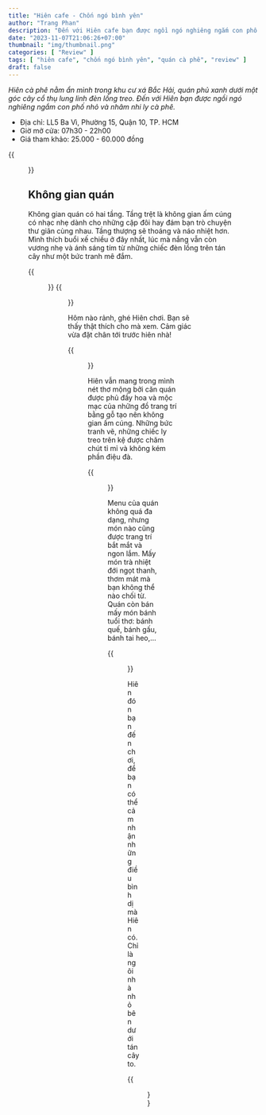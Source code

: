 ```yaml
---
title: "Hiên cafe - Chốn ngó bình yên"
author: "Trang Phan"
description: "Đến với Hiên cafe bạn được ngồi ngó nghiêng ngắm con phố nhỏ và nhâm nhi ly cà phê."
date: "2023-11-07T21:06:26+07:00"
thumbnail: "img/thumbnail.png"
categories: [ "Review" ]
tags: [ "hiên cafe", "chốn ngó bình yên", "quán cà phê", "review" ]
draft: false
---
```


*Hiên cà phê nằm ẩn mình trong khu cư xá Bắc Hải, quán phủ xanh dưới một góc cây cổ thụ lung linh đèn lồng treo. Đến với
Hiên bạn được ngồi ngó nghiêng ngắm con phố nhỏ và nhâm nhi ly cà phê.*

- Địa chỉ: LL5 Ba Vì, Phường 15, Quận 10, TP. HCM
- Giờ mở cửa: 07h30 - 22h00
- Giá tham khảo: 25.000 - 60.000 đồng

{{<figure src="img/truoc-hien.png" cap="Trước hiên" capHide="true">}}

## Không gian quán

Không gian quán có hai tầng. Tầng trệt là không gian ấm cúng có nhạc nhẹ dành cho những cặp đôi hay đám bạn trò chuyện
thư giãn cùng nhau. Tầng thượng sẽ thoáng và náo nhiệt hơn. Mình thích buổi xế chiều ở đây nhất, lúc mà nắng vẫn còn
vương nhẹ và ánh sáng tím từ những chiếc đèn lồng trên tán cây như một bức tranh mê đắm.

{{<figure src="img/ngoi-truoc-hien.png" cap="Ngồi trước hiên" capHide="true">}}
{{<figure src="img/bang-hien.png" cap="Khi lòng bình yên, ngày âm u cũng hóa đẹp trời">}}

Hôm nào rảnh, ghé Hiên chơi. Bạn sẽ thấy thật thích cho mà xem. Cảm giác vừa đặt chân tới trước hiên nhà!

{{<figure src="img/dung-truoc-hien.png" cap="Đứng trước hiên" capHide="true">}}

Hiên vẫn mang trong mình nét thơ mộng bởi căn quán được phủ đầy hoa và mộc mạc của những đồ trang trí bằng gỗ tạo nên
không gian ấm cúng. Những bức tranh vẽ, những chiếc ly treo trên kệ được chăm chút tỉ mỉ và không kém phần điệu đà.

{{<figure src="img/cay-hoa-trong-quan.png" cap="Cây hoa trong quán" capHide="true">}}

Menu của quán không quá đa dạng, nhưng món nào cũng được trang trí bắt mắt và ngon lắm. Mấy món trà nhiệt đới ngọt
thanh, thơm mát mà bạn không thể nào chối từ. Quán còn bán mấy món bánh tuổi thơ: bánh quế, bánh gấu, bánh tai heo,...

{{<figure src="img/banh-trai-trong-quan.png" cap="Bánh trái trong quán" capHide="true">}}

Hiên đón bạn đến chơi, để bạn có thể cảm nhận những điều bình dị mà Hiên có. Chỉ là ngôi nhà nhỏ bên dưới tán cây to.

{{<figure src="img/cafe-hien.png" cap="Chốn ngó bình yên">}}
